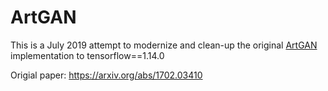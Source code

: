 # ArtGAN
This is a July 2019 attempt to modernize and clean-up the original [ArtGAN](https://github.com/cs-chan/ArtGAN) implementation to tensorflow==1.14.0

Origial paper: https://arxiv.org/abs/1702.03410

